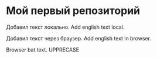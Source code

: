 # Мой первый репозиторий

Добавил текст локально. Add english text local.

Добавил текст через браузер. Add english text in browser.


Browser bat text.
UPPRECASE

